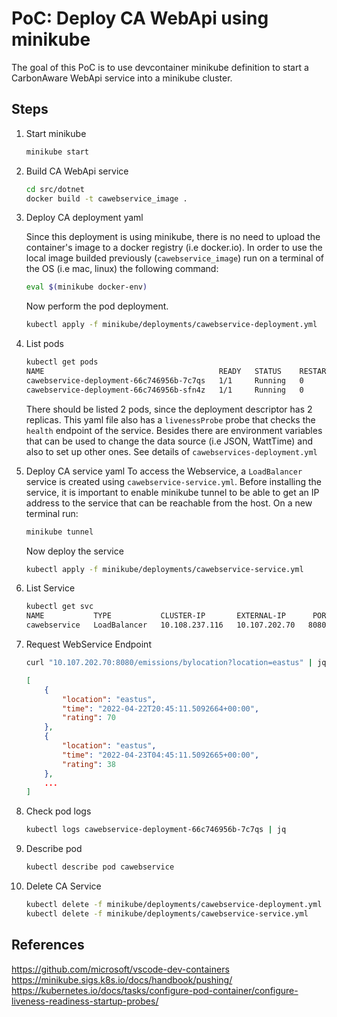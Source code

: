 # PoC: Deploy CA WebApi using minikube

The goal of this PoC is to use devcontainer minikube definition to start a CarbonAware WebApi service into a minikube cluster.

## Steps
1. Start minikube

    ```sh
    minikube start
    ```
1. Build CA WebApi service

    ```sh
    cd src/dotnet
    docker build -t cawebservice_image .
    ```

1. Deploy CA deployment yaml

    Since this deployment is using minikube, there is no need to upload the container's image to a docker registry (i.e docker.io). In order to use the local image builded previously (`cawebservice_image`) run on a terminal of the OS (i.e mac, linux) the following command:
    ```sh
    eval $(minikube docker-env) 
    ```
    Now perform the pod deployment.
    ```sh
    kubectl apply -f minikube/deployments/cawebservice-deployment.yml
    ```
1. List pods

    ```sh
    kubectl get pods
    NAME                                       READY   STATUS    RESTARTS   AGE
    cawebservice-deployment-66c746956b-7c7qs   1/1     Running   0          9s
    cawebservice-deployment-66c746956b-sfn4z   1/1     Running   0          9s
    ```
    There should be listed 2 pods, since the deployment descriptor has 2 replicas. This yaml file also has a `livenessProbe` probe that checks the `health` endpoint of the service.
    Besides there are environment variables that can be used to change the data source (i.e JSON, WattTime) and also to set up other ones. See details of `cawebservices-deployment.yml`

1. Deploy CA service yaml
    To access the Webservice, a `LoadBalancer` service is created using `cawebservice-service.yml`. Before installing the service, it is important to enable minikube tunnel to be able to get an IP address to the service that can be reachable from the host. On a new terminal run:
    ```sh
    minikube tunnel
    ```
    Now deploy the service
    ```sh
    kubectl apply -f minikube/deployments/cawebservice-service.yml 
    ```

1. List Service

    ```sh
    kubectl get svc
    NAME           TYPE           CLUSTER-IP       EXTERNAL-IP      PORT(S)          AGE
    cawebservice   LoadBalancer   10.108.237.116   10.107.202.70   8080:30080/TCP   8s
    ```

1. Request WebService Endpoint

    ```sh
    curl "10.107.202.70:8080/emissions/bylocation?location=eastus" | jq
    ```

    ```json
    [
        {
            "location": "eastus",
            "time": "2022-04-22T20:45:11.5092664+00:00",
            "rating": 70
        },
        {
            "location": "eastus",
            "time": "2022-04-23T04:45:11.5092665+00:00",
            "rating": 38
        },
        ...
    ]
    ```

1. Check pod logs 
    ```sh
    kubectl logs cawebservice-deployment-66c746956b-7c7qs | jq
    ```

1. Describe pod
    ```sh
    kubectl describe pod cawebservice
    ```

1. Delete CA Service

    ```sh
    kubectl delete -f minikube/deployments/cawebservice-deployment.yml
    kubectl delete -f minikube/deployments/cawebservice-service.yml 
    ```

## References

https://github.com/microsoft/vscode-dev-containers
https://minikube.sigs.k8s.io/docs/handbook/pushing/
https://kubernetes.io/docs/tasks/configure-pod-container/configure-liveness-readiness-startup-probes/
